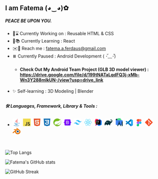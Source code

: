 ## I am Fatema (◕‿◕)✿
##### PEACE BE UPON YOU.

<!--
**Fatema-A-Ferdaus-Ananna/Fatema-A-Ferdaus-Ananna** is a ✨ _special_ ✨ repository because its `README.md` (this file) appears on your GitHub profile. 0969DA-->

- 🐢⌛ Currently Working on : Reusable HTML & CSS
- 🐢📚 Currently Learning : React
- ✉️💬 Reach me : fatema.a.ferdaus@gmail.com
- ⏸️ Currently Paused : Android Development (⁠ ⁠･ั⁠﹏⁠･ั⁠)
  - #### Check Out My Android Team Project  (GLB 3D model viewer) :  https://drive.google.com/file/d/199tNATaLqdFQ3j-xMb-Wn3Y288mlkUN-/view?usp=drive_link
- ✨ Self-learning : 3D Modeling | Blender
##
##### 🛠️ Languages, Framework, Library & Tools :
- <div>
  <img src="https://github.com/devicons/devicon/blob/master/icons/java/java-original.svg" title="Java" alt="Java" width="25" height="25"/>&nbsp;
  <img src="https://github.com/devicons/devicon/blob/master/icons/javascript/javascript-original.svg" title="JavaScript" alt="JavaScript" width="25" height="25"/>&nbsp;
  <img src="https://github.com/devicons/devicon/blob/master/icons/html5/html5-original.svg" title="HTML5" alt="HTML" width="25" height="25"/>&nbsp;
  <img src="https://github.com/devicons/devicon/blob/master/icons/css3/css3-plain.svg"  title="CSS3" alt="CSS" width="25" height="25"/>&nbsp; 
  <img src="https://github.com/devicons/devicon/blob/master/icons/spring/spring-original.svg" title="Spring" alt="Spring" width="25" height="25"/>&nbsp;
  <img src="https://github.com/devicons/devicon/blob/master/icons/bootstrap/bootstrap-original.svg" title="Bootstrap" alt="Bootstrap" width="25" height="25"/>&nbsp;
  <img src="https://github.com/devicons/devicon/blob/master/icons/tailwindcss/tailwindcss-original.svg" title="Tailwindcss" alt="Tailwindcss" width="25" height="25"/>&nbsp; 
  <img src="https://github.com/devicons/devicon/blob/master/icons/react/react-original.svg" title="React" alt="React" width="25" height="25"/>&nbsp;
  <img src="https://github.com/devicons/devicon/blob/master/icons/intellij/intellij-original.svg" title="Intellij" alt="Intellij" width="25" height="25"/>&nbsp;
  <img src="https://github.com/devicons/devicon/blob/master/icons/gradle/gradle-original.svg" title="Gradle" alt="Gradle" width="25" height="25"/>&nbsp;
  <img src="https://github.com/devicons/devicon/blob/master/icons/androidstudio/androidstudio-original.svg" title="Androidstudio" alt="Androidstudio" width="28" height="28"/>&nbsp;
  <img src="https://github.com/devicons/devicon/blob/master/icons/vscode/vscode-original.svg" title="Vscode" alt="Vscode" width="23" height="23"/>&nbsp; 
  <img src="https://github.com/devicons/devicon/blob/master/icons/figma/figma-original.svg" title="Figma" alt="Figma" width="23" height="23"/>&nbsp; 
  <img src="https://github.com/devicons/devicon/blob/master/icons/git/git-original.svg" title="Git" alt="Git" width="25" height="25"/>&nbsp; 
  <img src="https://github.com/devicons/devicon/blob/master/icons/blender/blender-original.svg" title="Git" alt="Git" width="25" height="25"/>&nbsp; 
</div><br>

![Top Langs](https://github-readme-stats.vercel.app/api/top-langs/?username=Fatema-A-Ferdaus-Ananna&layout=compact&bg_color=00000000&title_color=0969DA&border_color=0969DA&icon_color=0969DA&text_color=00000&card_width=600)

![Fatema's GitHub stats](https://github-readme-stats.vercel.app/api?username=Fatema-A-Ferdaus-Ananna&show_icons=true&bg_color=00000000&title_color=0969DA&border_color=0969DA&icon_color=0969DA&text_color=00000&card_width=600)  

![GitHub Streak](https://streak-stats.demolab.com?user=Fatema-A-Ferdaus-Ananna&theme=transparent&border_radius=4.4&mode=weekly&border=0969DA&background=EBEBEB00&card_width=600&currStreakNum=8e7cc3&ring=8e7cc3&fire=8e7cc3&dates=8e7cc3&currStreakLabel=0969DA&sideNums=0969DA&sideLabels=0969DA)

